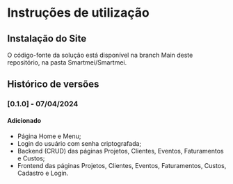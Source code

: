 # Instruções de utilização

## Instalação do Site

O código-fonte da solução está disponível na branch Main deste repositório, na pasta Smartmei/Smartmei.

## Histórico de versões

### [0.1.0] - 07/04/2024
#### Adicionado
- Página Home e Menu;
- Login do usuário com senha criptografada;
- Backend (CRUD) das páginas Projetos, Clientes, Eventos, Faturamentos e Custos;
- Frontend das páginas Projetos, Clientes, Eventos, Faturamentos, Custos, Cadastro e Login.
